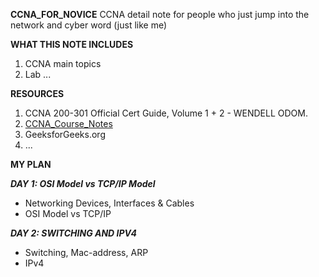 **CCNA_FOR_NOVICE**
CCNA detail note for people who just jump into the network and cyber word (just like me)

**WHAT THIS NOTE INCLUDES**
1. CCNA main topics
2. Lab
...

**RESOURCES**
1. CCNA 200-301 Official Cert Guide, Volume 1 + 2 -  WENDELL ODOM. 
2. [CCNA_Course_Notes](https://github.com/psaumur/CCNA_Course_Notes)
3. GeeksforGeeks.org
4. ...

**MY PLAN**

_**DAY 1: OSI Model vs TCP/IP Model**_
- Networking Devices, Interfaces & Cables
- OSI Model vs TCP/IP

_**DAY 2: SWITCHING AND IPV4**_
- Switching, Mac-address, ARP
- IPv4
